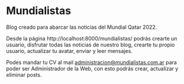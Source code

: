 # Mundialistas

Blog creado para abarcar las noticias del Mundial Qatar 2022. 

Desde la página http://localhost:8000/mundialistas/ podrás crearte un usuario, disfrutar todas las noticias de nuestro blog, crearte tu propio usuario, actualizar tu avatar, enviar y leer mensajes.

Podes mandar tu CV al mail administracion@mundialistas.com.ar para poder ser Administrador de la Web, con esto podrás crear, actualizar y eliminar posts.